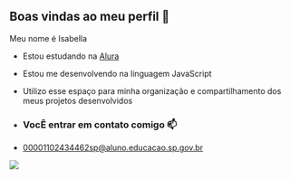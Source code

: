 ## Boas vindas ao meu perfil 💙

Meu nome é Isabella 

- Estou estudando na [Alura](https://www.alura.com.br)
- Estou me desenvolvendo na linguagem JavaScript
- Utilizo esse espaço para minha organização e compartilhamento dos meus projetos desenvolvidos

- ### VocÊ entrar em contato comigo 📫

- 00001102434462sp@aluno.educacao.sp.gov.br



![](https://media1.tenor.com/m/RiHiEx9u-r0AAAAC/cat-hug.gif)
